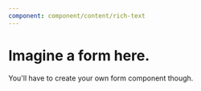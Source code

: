 ```yaml
---
component: component/content/rich-text
---
```


# Imagine a form here.

You'll have to create your own form component though. 
